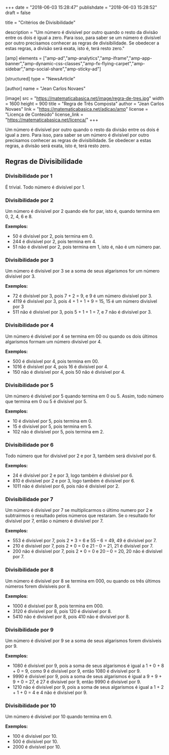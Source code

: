 +++
date = "2018-06-03 15:28:47"
publishdate = "2018-06-03 15:28:52"
draft = false

title = "Critérios de Divisibilidade"

description = "Um número é divisível por outro quando o resto da divisão entre os dois é igual a zero. Para isso, para saber se um número é divisível por outro precisamos conhecer as regras de divisibilidade. Se obedecer a estas regras, a divisão será exata, isto é, terá resto zero."

[amp]
	elements = ["amp-ad","amp-analytics","amp-iframe","amp-app-banner","amp-dynamic-css-classes","amp-fx-flying-carpet","amp-sidebar","amp-social-share","amp-sticky-ad"]
		
[structured]
	type = "NewsArticle"

[author]
	name = "Jean Carlos Novaes"

[image]
	src = "https://matematicabasica.net/image/regra-de-tres.jpg"
	width = 1600
	height = 900
	title = "Regra de Três Composta"
	author = "Jean Carlos Novaes"
	link = "https://matematicabasica.net/adicao/amp"
	license = "Licença de Conteúdo"
	license_link = "https://matematicabasica.net/licenca/" 
+++

Um número é divisível por outro quando o resto da divisão entre os dois é igual a zero. Para isso, para saber se um número é divisível por outro precisamos conhecer as regras de divisibilidade. Se obedecer a estas regras, a divisão será exata, isto é, terá resto zero.

## Regras de Divisibilidade

### Divisibilidade por 1

É trivial. Todo número é divisível por 1.

### Divisibilidade por 2

Um número é divisível por 2 quando ele for par, isto é, quando termina em 0, 2, 4, 6 e 8.

**Exemplos:**

* 50 é divisível por 2, pois termina em 0.
* 244 é divisível por 2, pois termina em 4.
* 51 não é divisível por 2, pois termina em 1, isto é, não é um número par.

### Divisibilidade por 3

Um número é divisível por 3 se a soma de seus algarismos for um número divisível por 3.

**Exemplos:**

* 72 é divisível por 3, pois 7 + 2 = 9, e 9 é um número divisível por 3.
* 4119 é divisível por 3, pois 4 + 1 + 1 + 9 = 15, 15 é um número divisível por 3
* 511 não é divisível por 3, pois 5 + 1 + 1 = 7, e 7 não é divisível por 3.

### Divisibilidade por 4

Um número é divisível por 4 se termina em 00 ou quando os dois últimos algarismos formam um número divisível por 4.

**Exemplos:**

* 500 é divisível por 4, pois termina em 00.
* 1016 é divisível por 4, pois 16 é divisível por 4.
* 150 não é divisível por 4, pois 50 não é divisível por 4.

### Divisibilidade por 5

Um número é divisível por 5 quando termina em 0 ou 5. Assim, todo número que termina em 0 ou 5 é divisível por 5.

**Exemplos:**

* 10 é divisível por 5, pois termina em 0.
* 15 é divisível por 5, pois termina em 5.
* 102 não é divisível por 5, pois termina em 2.

### Divisibilidade por 6

Todo número que for divisível por 2 e por 3, também será divisível por 6.

**Exemplos:**

* 24 é divisível por 2 e por 3, logo também é divisível por 6.
* 810 é divisível por 2 e por 3, logo também é divisível por 6.
* 1011 não é divisível por 6, pois não é divisível por 2.

### Divisibilidade por 7

Um número é divisível por 7 se multiplicarmos o último numero por 2 e subtrairmos o resultado pelos números que restaram. Se o resultado for divisível por 7, então o número é divisível por 7.

**Exemplos:**

* 553 é divisível por 7, pois 2 * 3 = 6 e 55 – 6 = 49, 49 é divisível por 7.
* 210 é divisível por 7, pois 2 * 0 = 0 e 21 – 0 = 21, 21 é divisível por 7.
* 200 não é divisível por 7, pois 2 * 0 = 0 e 20 – 0 = 20, 20 não é divisível por 7.

### Divisibilidade por 8

Um número é divisível por 8 se termina em 000, ou quando os três últimos números forem divisíveis por 8.

**Exemplos:**

* 1000 é divisível por 8, pois termina em 000.
* 3120 é divisível por 8, pois 120 é divisível por 8.
* 5410 não é divisível por 8, pois 410 não é divisível por 8.

### Divisibilidade por 9

Um número é divisível por 9 se a soma de seus algarismos forem divisíveis por 9.

**Exemplos:**

* 1080 é divisível por 9, pois a soma de seus algarismos é igual a 1 + 0 + 8 + 0 = 9, como 9 é divisível por 9, então 1080 é divisível por 9.
* 9990 é divisível por 9, pois a soma de seus algarismos é igual a 9 + 9 + 9 + 0 = 27, é 27 é divisível por 9, então 9990 é divisível por 9.
* 1210 não é divisível por 9, pois a soma de seus algarismos é igual a 1 + 2 + 1 + 0 = 4 e 4 não é divisível por 9.

### Divisibilidade por 10

Um número é divisível por 10 quando termina em 0.

**Exemplos:**

* 100 é divisível por 10.
* 500 é divisível por 10.
* 2000 é divisível por 10.
